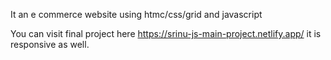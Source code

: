 It an e commerce website using htmc/css/grid and javascript

You can visit final project here https://srinu-js-main-project.netlify.app/
it is responsive as well. 
